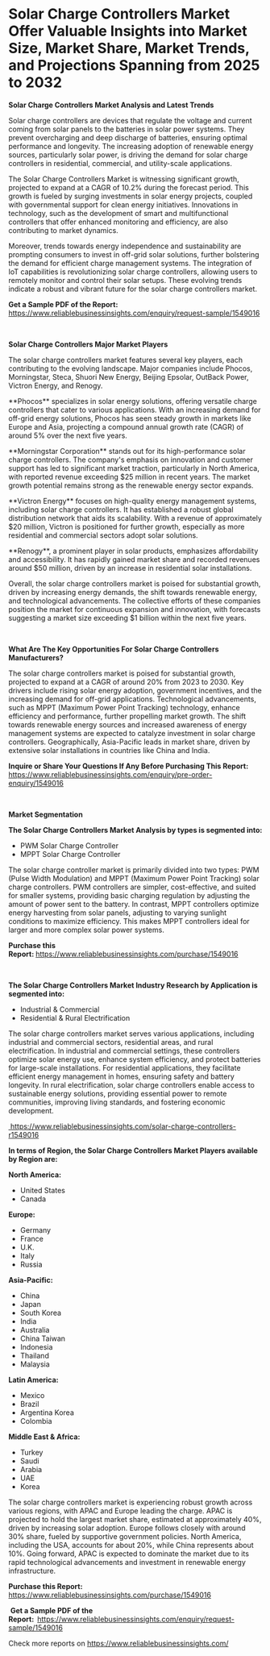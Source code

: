 <p><h1>Solar Charge Controllers Market Offer Valuable Insights into Market Size, Market Share, Market Trends, and Projections Spanning from 2025 to 2032</h1></p><p><strong>Solar Charge Controllers Market Analysis and Latest Trends</strong></p>
<p><p>Solar charge controllers are devices that regulate the voltage and current coming from solar panels to the batteries in solar power systems. They prevent overcharging and deep discharge of batteries, ensuring optimal performance and longevity. The increasing adoption of renewable energy sources, particularly solar power, is driving the demand for solar charge controllers in residential, commercial, and utility-scale applications.</p><p>The Solar Charge Controllers Market is witnessing significant growth, projected to expand at a CAGR of 10.2% during the forecast period. This growth is fueled by surging investments in solar energy projects, coupled with governmental support for clean energy initiatives. Innovations in technology, such as the development of smart and multifunctional controllers that offer enhanced monitoring and efficiency, are also contributing to market dynamics.</p><p>Moreover, trends towards energy independence and sustainability are prompting consumers to invest in off-grid solar solutions, further bolstering the demand for efficient charge management systems. The integration of IoT capabilities is revolutionizing solar charge controllers, allowing users to remotely monitor and control their solar setups. These evolving trends indicate a robust and vibrant future for the solar charge controllers market.</p></p>
<p><strong>Get a Sample PDF of the Report:&nbsp;</strong> <a href="https://www.reliablebusinessinsights.com/enquiry/request-sample/1549016?utm_campaign=3273&utm_medium=2&utm_source=Github&utm_content=ia&utm_term=07042025&utm_id=solar-charge-controllers">https://www.reliablebusinessinsights.com/enquiry/request-sample/1549016</a></p>
<p>&nbsp;</p>
<p><strong>Solar Charge Controllers Major Market Players</strong></p>
<p><p>The solar charge controllers market features several key players, each contributing to the evolving landscape. Major companies include Phocos, Morningstar, Steca, Shuori New Energy, Beijing Epsolar, OutBack Power, Victron Energy, and Renogy. </p><p>**Phocos** specializes in solar energy solutions, offering versatile charge controllers that cater to various applications. With an increasing demand for off-grid energy solutions, Phocos has seen steady growth in markets like Europe and Asia, projecting a compound annual growth rate (CAGR) of around 5% over the next five years.</p><p>**Morningstar Corporation** stands out for its high-performance solar charge controllers. The company's emphasis on innovation and customer support has led to significant market traction, particularly in North America, with reported revenue exceeding $25 million in recent years. The market growth potential remains strong as the renewable energy sector expands.</p><p>**Victron Energy** focuses on high-quality energy management systems, including solar charge controllers. It has established a robust global distribution network that aids its scalability. With a revenue of approximately $20 million, Victron is positioned for further growth, especially as more residential and commercial sectors adopt solar solutions.</p><p>**Renogy**, a prominent player in solar products, emphasizes affordability and accessibility. It has rapidly gained market share and recorded revenues around $50 million, driven by an increase in residential solar installations.</p><p>Overall, the solar charge controllers market is poised for substantial growth, driven by increasing energy demands, the shift towards renewable energy, and technological advancements. The collective efforts of these companies position the market for continuous expansion and innovation, with forecasts suggesting a market size exceeding $1 billion within the next five years.</p></p>
<p>&nbsp;</p>
<p><strong>What Are The Key Opportunities For Solar Charge Controllers Manufacturers?</strong></p>
<p><p>The solar charge controllers market is poised for substantial growth, projected to expand at a CAGR of around 20% from 2023 to 2030. Key drivers include rising solar energy adoption, government incentives, and the increasing demand for off-grid applications. Technological advancements, such as MPPT (Maximum Power Point Tracking) technology, enhance efficiency and performance, further propelling market growth. The shift towards renewable energy sources and increased awareness of energy management systems are expected to catalyze investment in solar charge controllers. Geographically, Asia-Pacific leads in market share, driven by extensive solar installations in countries like China and India.</p></p>
<p><strong>Inquire or Share Your Questions If Any Before Purchasing This Report:</strong> <a href="https://www.reliablebusinessinsights.com/enquiry/pre-order-enquiry/1549016?utm_campaign=3273&utm_medium=2&utm_source=Github&utm_content=ia&utm_term=07042025&utm_id=solar-charge-controllers">https://www.reliablebusinessinsights.com/enquiry/pre-order-enquiry/1549016</a></p>
<p>&nbsp;</p>
<p><strong>Market Segmentation</strong></p>
<p><strong>The Solar Charge Controllers Market Analysis by types is segmented into:</strong></p>
<p><ul><li>PWM Solar Charge Controller</li><li>MPPT Solar Charge Controller</li></ul></p>
<p><p>The solar charge controller market is primarily divided into two types: PWM (Pulse Width Modulation) and MPPT (Maximum Power Point Tracking) solar charge controllers. PWM controllers are simpler, cost-effective, and suited for smaller systems, providing basic charging regulation by adjusting the amount of power sent to the battery. In contrast, MPPT controllers optimize energy harvesting from solar panels, adjusting to varying sunlight conditions to maximize efficiency. This makes MPPT controllers ideal for larger and more complex solar power systems.</p></p>
<p><strong>Purchase this Report:&nbsp;</strong><a href="https://www.reliablebusinessinsights.com/purchase/1549016?utm_campaign=3273&utm_medium=2&utm_source=Github&utm_content=ia&utm_term=07042025&utm_id=solar-charge-controllers">https://www.reliablebusinessinsights.com/purchase/1549016</a></p>
<p>&nbsp;</p>
<p><strong>The Solar Charge Controllers Market Industry Research by Application is segmented into:</strong></p>
<p><ul><li>Industrial & Commercial</li><li>Residential & Rural Electrification</li></ul></p>
<p><p>The solar charge controllers market serves various applications, including industrial and commercial sectors, residential areas, and rural electrification. In industrial and commercial settings, these controllers optimize solar energy use, enhance system efficiency, and protect batteries for large-scale installations. For residential applications, they facilitate efficient energy management in homes, ensuring safety and battery longevity. In rural electrification, solar charge controllers enable access to sustainable energy solutions, providing essential power to remote communities, improving living standards, and fostering economic development.</p></p>
<p><a href="https://www.reliablebusinessinsights.com/solar-charge-controllers-r1549016?utm_campaign=3273&utm_medium=2&utm_source=Github&utm_content=ia&utm_term=07042025&utm_id=solar-charge-controllers">&nbsp;https://www.reliablebusinessinsights.com/solar-charge-controllers-r1549016</a></p>
<p><strong>In terms of Region, the Solar Charge Controllers Market Players available by Region are:</strong></p>
<p>
    <p> <strong> North America: </strong>
        <ul>
            <li>United States</li>
            <li>Canada</li>
        </ul>
        </p> 
    <p> <strong> Europe: </strong>
        <ul>
            <li>Germany</li>
            <li>France</li>
            <li>U.K.</li>
            <li>Italy</li>
            <li>Russia</li>
        </ul>
        </p> 
    <p> <strong> Asia-Pacific: </strong>
        <ul>
            <li>China</li>
            <li>Japan</li>
            <li>South Korea</li>
            <li>India</li>
            <li>Australia</li>
            <li>China Taiwan</li>
            <li>Indonesia</li>
            <li>Thailand</li>
            <li>Malaysia</li>
        </ul>
        </p> 
    <p> <strong> Latin America: </strong>
        <ul>
            <li>Mexico</li>
            <li>Brazil</li>
            <li>Argentina Korea</li>
            <li>Colombia</li>
        </ul>
        </p> 
    <p> <strong> Middle East & Africa: </strong>
        <ul>
            <li>Turkey</li>
            <li>Saudi</li>
            <li>Arabia</li>
            <li>UAE</li>
            <li>Korea</li>
        </ul>
    </p>
    </p>
<p><p>The solar charge controllers market is experiencing robust growth across various regions, with APAC and Europe leading the charge. APAC is projected to hold the largest market share, estimated at approximately 40%, driven by increasing solar adoption. Europe follows closely with around 30% share, fueled by supportive government policies. North America, including the USA, accounts for about 20%, while China represents about 10%. Going forward, APAC is expected to dominate the market due to its rapid technological advancements and investment in renewable energy infrastructure.</p></p>
<p><strong>Purchase this Report: </strong><a href="https://www.reliablebusinessinsights.com/purchase/1549016?utm_campaign=3273&utm_medium=2&utm_source=Github&utm_content=ia&utm_term=07042025&utm_id=solar-charge-controllers">https://www.reliablebusinessinsights.com/purchase/1549016</a></p>
<p>&nbsp;<strong>Get a Sample PDF of the Report:&nbsp;&nbsp;</strong><a href="https://www.reliablebusinessinsights.com/enquiry/request-sample/1549016?utm_campaign=3273&utm_medium=2&utm_source=Github&utm_content=ia&utm_term=07042025&utm_id=solar-charge-controllers">https://www.reliablebusinessinsights.com/enquiry/request-sample/1549016</a></p>
<p><strong></strong></p>
<p>Check more reports on <a href="https://www.reliablebusinessinsights.com/?utm_campaign=3273&utm_medium=2&utm_source=Github&utm_content=ia&utm_term=07042025&utm_id=solar-charge-controllers">https://www.reliablebusinessinsights.com/</a></p>